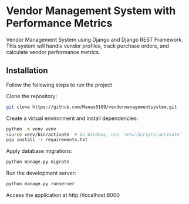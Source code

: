 
# Vendor Management System with Performance Metrics

Vendor Management System using Django and Django REST Framework. This
system will handle vendor profiles, track purchase orders, and calculate vendor performance
metrics.


## Installation

Follow the following steps to run the project


Clone the repository:
```bash
git clone https://github.com/Manas0109/vendormanagementsystem.git
```

Create a virtual environment and install dependencies:
```bash
python -m venv venv
source venv/bin/activate  # On Windows, use `venv\Scripts\activate`
pip install -r requirements.txt
```

Apply database migrations:
```bash
python manage.py migrate
```

Run the development server:
```bash
python manage.py runserver
```

Access the application at http://localhost:8000

    

